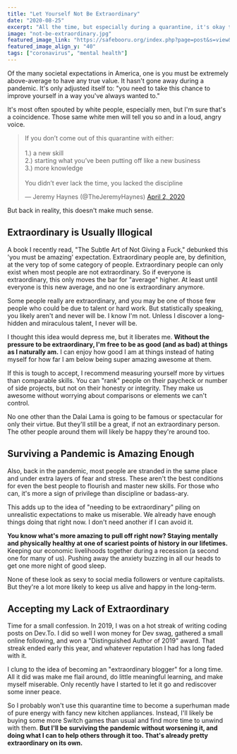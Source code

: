 ```yaml
---
title: "Let Yourself Not Be Extraordinary"
date: "2020-08-25"
excerpt: "All the time, but especially during a quarantine, it's okay to not be super amazing awesome."
image: "not-be-extraordinary.jpg"
featured_image_link: "https://safebooru.org/index.php?page=post&s=view&id=1493704"
featured_image_align_y: "40"
tags: ["coronavirus", "mental health"]
---
```


Of the many societal expectations in America, one is you must be extremely above-average to have any true value. It hasn't gone away during a pandemic. It's only adjusted itself to: "you need to take this chance to improve yourself in a way you've always wanted to."

It's most often spouted by white people, especially men, but I'm sure that's a coincidence. Those same white men will tell you so and in a loud, angry voice.

<blockquote class="twitter-tweet"><p lang="en" dir="ltr">If you don’t come out of this quarantine with either:<br><br>1.) a new skill<br>2.) starting what you’ve been putting off like a new business<br>3.) more knowledge <br><br>You didn’t ever lack the time, you lacked the discipline</p>&mdash; Jeremy Haynes (@TheJeremyHaynes) <a href="https://twitter.com/TheJeremyHaynes/status/1245767684484202496?ref_src=twsrc%5Etfw">April 2, 2020</a></blockquote>

But back in reality, this doesn't make much sense.

## Extraordinary is Usually Illogical

A book I recently read, "The Subtle Art of Not Giving a Fuck," debunked this 'you must be amazing' expectation. Extraordinary people are, by definition, at the very top of some category of people. Extraordinary people can only exist when most people are not extraordinary. So if everyone is extraordinary, this only moves the bar for "average" higher. At least until everyone is this new average, and no one is extraordinary anymore.

Some people really are extraordinary, and you may be one of those few people who could be due to talent or hard work. But statistically speaking, you likely aren't and never will be. I know I'm not. Unless I discover a long-hidden and miraculous talent, I never will be.

I thought this idea would depress me, but it liberates me. **Without the pressure to be extraordinary, I'm free to be as good (and as bad) at things as I naturally am.** I can enjoy how good I am at things instead of hating myself for how far I am below being super amazing awesome at them.

If this is tough to accept, I recommend measuring yourself more by virtues than comparable skills. You can "rank" people on their paycheck or number of side projects, but not on their honesty or integrity. They make us awesome without worrying about comparisons or elements we can't control.

No one other than the Dalai Lama is going to be famous or spectacular for only their virtue. But they'll still be a great, if not an extraordinary person. The other people around them will likely be happy they're around too.

## Surviving a Pandemic is Amazing Enough

Also, back in the pandemic, most people are stranded in the same place and under extra layers of fear and stress. These aren't the best conditions for even the best people to flourish and master new skills. For those who can, it's more a sign of privilege than discipline or badass-ary.

This adds up to the idea of "needing to be extraordinary" piling on unrealistic expectations to make us miserable. We already have enough things doing that right now. I don't need another if I can avoid it.

**You know what's more amazing to pull off right now? Staying mentally and physically healthy at one of scariest points of history in our lifetimes.** Keeping our economic livelihoods together during a recession (a second one for many of us). Pushing away the anxiety buzzing in all our heads to get one more night of good sleep.

None of these look as sexy to social media followers or venture capitalists. But they're a lot more likely to keep us alive and happy in the long-term.

## Accepting my Lack of Extraordinary

Time for a small confession. In 2019, I was on a hot streak of writing coding posts on Dev.To. I did so well I won money for Dev swag, gathered a small online following, and won a "Distinguished Author of 2019" award. That streak ended early this year, and whatever reputation I had has long faded with it.

I clung to the idea of becoming an "extraordinary blogger" for a long time. All it did was make me flail around, do little meaningful learning, and make myself miserable. Only recently have I started to let it go and rediscover some inner peace.

So I probably won't use this quarantine time to become a superhuman made of pure energy with fancy new kitchen appliances. Instead, I'll likely be buying some more Switch games than usual and find more time to unwind with them. **But I'll be surviving the pandemic without worsening it, and doing what I can to help others through it too. That's already pretty extraordinary on its own.**

